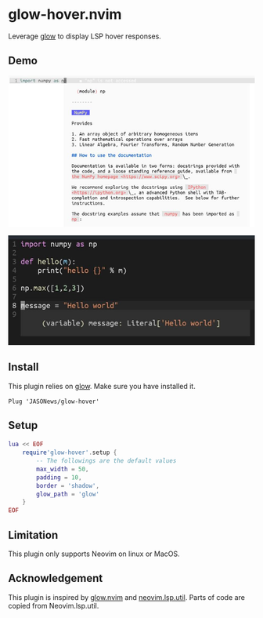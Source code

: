# glow-hover.nvim
Leverage [glow](https://github.com/charmbracelet/glow) to display LSP hover responses.

## Demo
![demo1](./imgs/demo1.jpg)

![demo2](./imgs/demo2.jpg)

## Install
This plugin relies on [glow](https://github.com/charmbracelet/glow). Make sure you have installed it.
```vim
Plug 'JASONews/glow-hover'
```

## Setup
```lua
lua << EOF
    require'glow-hover'.setup {
        -- The followings are the default values
        max_width = 50,
        padding = 10,
        border = 'shadow',
        glow_path = 'glow'
    }
EOF
```

## Limitation
This plugin only supports Neovim on linux or MacOS.

## Acknowledgement
This plugin is inspired by [glow.nvim](https://github.com/ellisonleao/glow.nvim)
 and [neovim.lsp.util](https://github.com/neovim/neovim/blob/master/runtime/lua/vim/lsp/util.lua).
 Parts of code are copied from Neovim.lsp.util.
